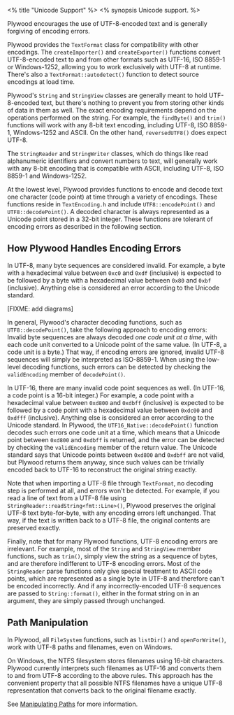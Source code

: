 <% title "Unicode Support" %>
<% synopsis 
Unicode support.
%>

Plywood encourages the use of UTF-8-encoded text and is generally forgiving of encoding errors.

Plywood provides the `TextFormat` class for compatibility with other encodings. The `createImporter()` and `createExporter()` functions convert UTF-8-encoded text to and from other formats such as UTF-16, ISO 8859-1 or Windows-1252, allowing you to work exclusively with UTF-8 at runtime. There's also a `TextFormat::autodetect()` function to detect source encodings at load time.

Plywood's `String` and `StringView` classes are generally meant to hold UTF-8-encoded text, but there's nothing to prevent you from storing other kinds of data in them as well. The exact encoding requirements depend on the operations performed on the string. For example, the `findByte()` and `trim()` functions will work with any 8-bit text encoding, including UTF-8, ISO 8859-1, Windows-1252 and ASCII. On the other hand, `reversedUTF8()` does expect UTF-8.

The `StringReader` and `StringWriter` classes, which do things like read alphanumeric identifiers and convert numbers to text, will generally work with any 8-bit encoding that is compatible with ASCII, including UTF-8, ISO 8859-1 and Windows-1252.

At the lowest level, Plywood provides functions to encode and decode text one character (code point) at time through a variety of encodings. These functions reside in `TextEncoding.h` and include `UTF8::encodePoint()` and `UTF8::decodePoint()`. A decoded character is always represented as a Unicode point stored in a 32-bit integer. These functions are tolerant of encoding errors as described in the following section.

## How Plywood Handles Encoding Errors

In UTF-8, many byte sequences are considered invalid. For example, a byte with a hexadecimal value between `0xc0` and `0xdf` (inclusive) is expected to be followed by a byte with a hexadecimal value between `0x80` and `0xbf` (inclusive). Anything else is considered an error according to the Unicode standard.

[FIXME: add diagrams]

In general, Plywood's character decoding functions, such as `UTF8::decodePoint()`, take the following approach to encoding errors: Invalid byte sequences are always decoded _one code unit at a time_, with each code unit converted to a Unicode point of the same value. (In UTF-8, a code unit is a byte.) That way, if encoding errors are ignored, invalid UTF-8 sequences will simply be interpreted as ISO-8859-1. When using the low-level decoding functions, such errors can be detected by checking the `validEncoding` member of `decodePoint()`. 

In UTF-16, there are many invalid code point sequences as well. (In UTF-16, a code point is a 16-bit integer.) For example, a code point with a hexadecimal value between `0xd800` and `0xdbff` (inclusive) is expected to be followed by a code point with a hexadecimal value between `0xdc00` and `0xdfff` (inclusive). Anything else is considered an error according to the Unicode standard. In Plywood, the `UTF16_Native::decodePoint()` function decodes such errors one code unit at a time, which means that a Unicode point between `0xd800` and `0xdbff` is returned, and the error can be detected by checking the `validEncoding` member of the return value. The Unicode standard says that Unicode points between `0xd800` and `0xdbff` are not valid, but Plywood returns them anyway, since such values can be trivially encoded back to UTF-16 to reconstruct the original string exactly.

Note that when importing a UTF-8 file through `TextFormat`, no decoding step is performed at all, and errors won't be detected. For example, if you read a line of text from a UTF-8 file using `StringReader::readString<fmt::Line>()`, Plywood preserves the original UTF-8 text byte-for-byte, with any encoding errors left unchanged. That way, if the text is written back to a UTF-8 file, the original contents are preserved exactly.

Finally, note that for many Plywood functions, UTF-8 encoding errors are irrelevant. For example, most of the `String` and `StringView` member functions, such as `trim()`, simply view the string as a sequence of bytes, and are therefore indifferent to UTF-8 encoding errors. Most of the `StringReader` parse functions only give special treatment to ASCII code points, which are represented as a single byte in UTF-8 and therefore can't be encoded incorrectly. And if any incorrectly-encoded UTF-8 sequences are passed to `String::format()`, either in the format string on in an argument, they are simply passed through unchanged.

## Path Manipulation

In Plywood, all `FileSystem` functions, such as `listDir()` and `openForWrite()`, work with UTF-8 paths and filenames, even on Windows.

On Windows, the NTFS filesystem stores filenames using 16-bit characters. Plywood currently interprets such filenames as UTF-16 and converts them to and from UTF-8 according to the above rules. This approach has the convenient property that all possible NTFS filenames have a unique UTF-8 representation that converts back to the original filename exactly.

See [Manipulating Paths](ManipulatingPaths) for more information.
